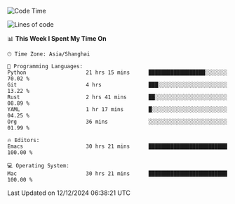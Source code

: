 <!--START_SECTION:waka-->
![Code Time](http://img.shields.io/badge/Code%20Time-2%2C366%20hrs%2048%20mins-blue)

![Lines of code](https://img.shields.io/badge/From%20Hello%20World%20I%27ve%20Written-309.4%20thousand%20lines%20of%20code-blue)

📊 **This Week I Spent My Time On** 

```text
🕑︎ Time Zone: Asia/Shanghai

💬 Programming Languages: 
Python                   21 hrs 15 mins      ██████████████████░░░░░░░   70.02 % 
Git                      4 hrs               ███░░░░░░░░░░░░░░░░░░░░░░   13.22 % 
Rust                     2 hrs 41 mins       ██░░░░░░░░░░░░░░░░░░░░░░░   08.89 % 
YAML                     1 hr 17 mins        █░░░░░░░░░░░░░░░░░░░░░░░░   04.25 % 
Org                      36 mins             ░░░░░░░░░░░░░░░░░░░░░░░░░   01.99 % 

🔥 Editors: 
Emacs                    30 hrs 21 mins      █████████████████████████   100.00 % 

💻 Operating System: 
Mac                      30 hrs 21 mins      █████████████████████████   100.00 % 
```


 Last Updated on 12/12/2024 06:38:21 UTC
<!--END_SECTION:waka-->
